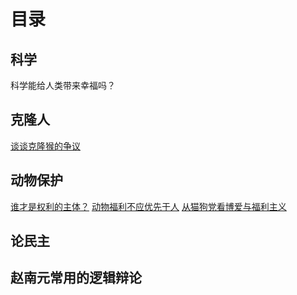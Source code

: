 # 目录

## 科学
>
科学能给人类带来幸福吗？

## 克隆人
>
[谈谈克隆猴的争议](https://github.com/GKhuangchuan/zhaonanyuan.github.io/blob/main/kelong/kelong01.html)

## 动物保护
>
[谁才是权利的主体？](https://headsalon.org/archives/3347.html)
[动物福利不应优先于人](https://headsalon.org/archives/3397.html)
[从猫狗党看博爱与福利主义](https://headsalon.org/archives/1774.html)
## 论民主

## 赵南元常用的逻辑辩论

